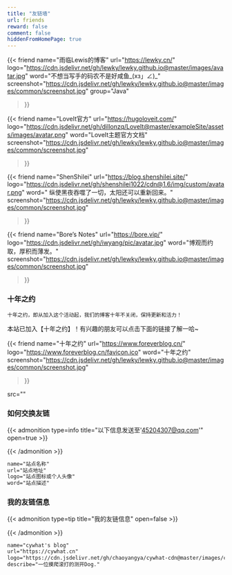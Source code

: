 ```yaml
---
title: "友链墙"
url: friends
reward: false
comment: false
hiddenFromHomePage: true
---
```


{{< friend
name="雨临Lewis的博客"
url="https://lewky.cn/"
logo="https://cdn.jsdelivr.net/gh/lewky/lewky.github.io@master/images/avatar.jpg"
word="不想当写手的码农不是好咸鱼_(xз」∠)_"
screenshot="https://cdn.jsdelivr.net/gh/lewky/lewky.github.io@master/images/common/screenshot.jpg"
group="Java"
>}}



{{< friend
name="LoveIt官方"
url="https://hugoloveit.com/"
logo="https://cdn.jsdelivr.net/gh/dillonzq/LoveIt@master/exampleSite/assets/images/avatar.png"
word="LoveIt主题官方文档"
screenshot="https://cdn.jsdelivr.net/gh/lewky/lewky.github.io@master/images/common/screenshot.jpg"
>}}

{{< friend
name="ShenShilei"
url="https://blog.shenshilei.site/"
logo="https://cdn.jsdelivr.net/gh/shenshilei1022/cdn@1.6/img/custom/avatar.png"
word=" 纵使黑夜吞噬了一切，太阳还可以重新回来。"
screenshot="https://cdn.jsdelivr.net/gh/lewky/lewky.github.io@master/images/common/screenshot.jpg"
>}}

{{< friend
name="Bore’s Notes"
url="https://bore.vip/"
logo="https://cdn.jsdelivr.net/gh/iwyang/pic/avatar.jpg"
word="博观而约取，厚积而薄发。"
screenshot="https://cdn.jsdelivr.net/gh/lewky/lewky.github.io@master/images/common/screenshot.jpg"
>}}

### 十年之约
`十年之约，即从加入这个活动起，我们的博客十年不关闭，保持更新和活力！`


本站已加入【十年之约】！有兴趣的朋友可以点击下面的链接了解一哈~

{{< friend
name="十年之约"
url="https://www.foreverblog.cn/"
logo="https://www.foreverblog.cn/favicon.ico"
word="十年之约"
screenshot="https://cdn.jsdelivr.net/gh/lewky/lewky.github.io@master/images/common/screenshot.jpg"
>}}

src=""

### 如何交换友链
{{< admonition type=info title="以下信息发送至'45204307@qq.com'" open=true >}}

{{< /admonition >}}

```html
name="站点名称"
url="站点地址"
logo="站点图标或个人头像"
word="站点描述"
```

### 我的友链信息
{{< admonition type=tip title="我的友链信息" open=false >}}

{{< /admonition >}}
```html
name="cywhat's blog"
url="https://cywhat.cn"
logo="https://cdn.jsdelivr.net/gh/chaoyangya/cywhat-cdn@master/images/cywhat-logo.png"
describe="一位摸爬滚打的测开Dog."
```
